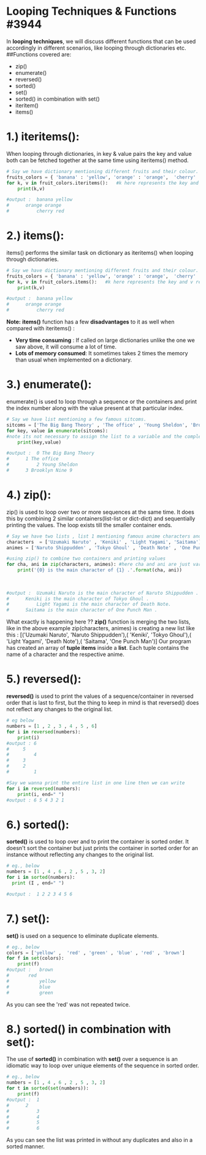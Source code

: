 # Looping Techniques & Functions #3944
In **looping techniques**, we will discuss different functions that can be used accordingly in different scenarios, like looping through dictionaries etc.
##Functions covered are:
-  zip()
- enumerate()
- reversed()
- sorted()
- set()
- sorted() in combination with set()
- iteritem()
- items()

# 1.) iteritems():
When looping through dictionaries, in key & value pairs the key and value both can be fetched together at the same time using iteritems() method.
```python
# Say we have dictionary mentioning different fruits and their colour.
fruits_colors = { 'banana' : 'yellow', 'orange' : 'orange',  'cherry' : 'red' }
for k, v in fruit_colors.iteritems():   #k here represents the key and v represents the corresponding value.
	print(k,v)

#output :  banana yellow
#	   orange orange
#   	   cherry red 

```

# 2.) items():
items() performs the similar task on dictionary as iteritems() when looping through dictionaries.
```python
# Say we have dictionary mentioning different fruits and their colour.
fruits_colors = { 'banana' : 'yellow', 'orange' : 'orange',  'cherry' : 'red' }
for k, v in fruit_colors.items():   #k here represents the key and v represents the corresponding value.
	print(k,v)

#output :  banana yellow
#	   orange orange
#   	   cherry red 

```
**Note:** 
**items()** function has a few **disadvantages**  to it as well when compared with iteritems() :
-	**Very time consuming** : If called on large dictionaries unlike the one we saw above, it will consume a lot of time.
-	**Lots of memory consumed**: It sometimes takes 2 times the memory than usual when implemented on a dictionary.

# 3.) enumerate():
enumerate() is used to loop through a sequence or the containers and print the index number along with the value present at that particular index.
```python
# Say we have list mentioning a few famous sitcoms.
sitcoms = ['The Big Bang Theory' , 'The office' , 'Young Sheldon', 'Brooklyn Nine 9']
for key, value in enumerate(sitcoms):   
#note its not necessary to assign the list to a variable and the complete list can directly be placed instead of writing variable name 'sitcoms' eg., enumerate(['The Big Bang Theory' , 'The office' , 'Young Sheldon', 'Brooklyn Nine 9'])
	print(key,value)

#output :  0 The Big Bang Theory
#	   1 The office
#   	   2 Young Sheldon
#  	   3 Brooklyn Nine 9
```
# 4.) zip():
zip() is used to loop over two or more sequences at the same time. It does this by combining 2 similar containers(list-list or dict-dict) and sequentially printing the values. The loop exists till the smaller container ends.
```python
# Say we have two lists , list 1 mentioning famous anime characters and list 2 mentioning their corresponding animes
characters  = ['Uzumaki Naruto' , 'Keniki' , 'Light Yagami', 'Saitama']
animes = ['Naruto Shippudden' , 'Tokyo Ghoul' , 'Death Note' , 'One Punch Man'] 

#using zip() to combine two containers and printing values
for cha, ani in zip(characters, animes): #here cha and ani are just variables and can be names anything else you want
	print('{0} is the main character of {1} .'.format(cha, ani))
	
	
	
#output :  Uzumaki Naruto is the main character of Naruto Shippudden .
#	   Keniki is the main character of Tokyo Ghoul .     
#   	   Light Yagami is the main character of Death Note.
#  	   Saitama is the main character of One Punch Man .

```
What exactly is happening here ??
**zip()** function is merging the two lists, like in the above example  zip(characters, animes) is creating a new list like this :
[('Uzumaki Naruto', 'Naruto Shippudden'),( 'Keniki', 'Tokyo Ghoul'),( 'Light Yagami', 'Death Note'),( 'Saitama', 'One Punch Man')]
Our program has created an array of **tuple items** inside a **list**. Each tuple contains the name of a character and the respective anime.

# 5.) reversed():
**reversed()** is used to print the values of a sequence/container in reversed order that is last to first, but the thing to keep in mind is that reversed() does not reflect any changes to the original list.
```python
# eg below
numbers = [1 , 2 , 3 , 4 , 5 , 6]
for i in reversed(numbers):
	print(i)
#output : 6
#	  5
#   	  4
#  	  3
#	  2
#   	  1

#Say we wanna print the entire list in one line then we can write
for i in reversed(numbers):
	print(i, end=" ")
#output : 6 5 4 3 2 1 
```
# 6.) sorted():
**sorted()** is used to loop over and to print the container is sorted order. It doesn't sort the container but just prints the container in sorted order for an instance without reflecting any changes to the original list.
```python
# eg., below
numbers = [1 , 4 , 6 , 2 , 5 , 3, 2]
for i in sorted(numbers):
  print (I , end=" ")

#output :  1 2 2 3 4 5 6
```
# 7.) set():
**set()** is used on a sequence to eliminate duplicate elements.
```python
# eg., below
colors = ['yellow' ,  'red' , 'green' , 'blue' , 'red' , 'brown']
for f in set(colors):
	print(f)
#output :   brown
#	    red   
#     	    yellow
#     	    blue  
#           green
```
As you can see the 'red' was not repeated twice. 

# 8.) sorted() in combination with set():
The use of **sorted()** in combination with **set()** over a sequence is an idiomatic way to loop over unique elements of the sequence in sorted order.
```python
# eg., below
numbers = [1 , 4 , 6 , 2 , 5 , 3, 2]
for t in sorted(set(numbers)):
	print(f)
#output :  1
#	   2   
#     	   3
#     	   4  
#          5
#          6  
```
As you can see the list was printed in without any duplicates and also in a sorted manner.















 
